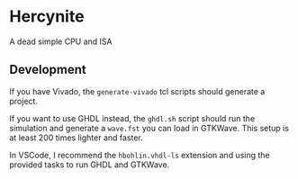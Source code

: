 # Hercynite

A dead simple CPU and ISA

## Development

If you have Vivado, the `generate-vivado` tcl scripts should generate a project.

If you want to use GHDL instead, the `ghdl.sh` script should run the simulation and generate a `wave.fst` you can load in GTKWave.
This setup is at least 200 times lighter and faster.

In VSCode, I recommend the `hbohlin.vhdl-ls` extension and using the provided tasks to run GHDL and GTKWave.
